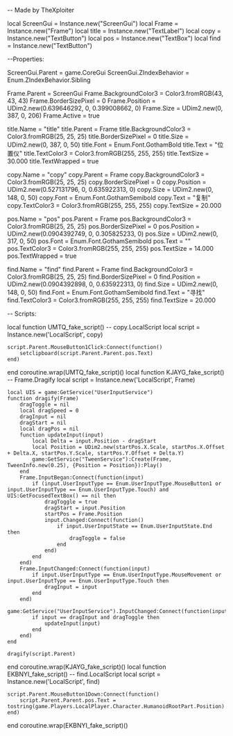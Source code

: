 -- Made by TheXploiter
 
local ScreenGui = Instance.new("ScreenGui")
local Frame = Instance.new("Frame")
local title = Instance.new("TextLabel")
local copy = Instance.new("TextButton")
local pos = Instance.new("TextBox")
local find = Instance.new("TextButton")
 
--Properties:
 
ScreenGui.Parent = game.CoreGui
ScreenGui.ZIndexBehavior = Enum.ZIndexBehavior.Sibling
 
Frame.Parent = ScreenGui
Frame.BackgroundColor3 = Color3.fromRGB(43, 43, 43)
Frame.BorderSizePixel = 0
Frame.Position = UDim2.new(0.639646292, 0, 0.399008662, 0)
Frame.Size = UDim2.new(0, 387, 0, 206)
Frame.Active = true
 
title.Name = "title"
title.Parent = Frame
title.BackgroundColor3 = Color3.fromRGB(25, 25, 25)
title.BorderSizePixel = 0
title.Size = UDim2.new(0, 387, 0, 50)
title.Font = Enum.Font.GothamBold
title.Text = "位置仪"
title.TextColor3 = Color3.fromRGB(255, 255, 255)
title.TextSize = 30.000
title.TextWrapped = true
 
copy.Name = "copy"
copy.Parent = Frame
copy.BackgroundColor3 = Color3.fromRGB(25, 25, 25)
copy.BorderSizePixel = 0
copy.Position = UDim2.new(0.527131796, 0, 0.635922313, 0)
copy.Size = UDim2.new(0, 148, 0, 50)
copy.Font = Enum.Font.GothamSemibold
copy.Text = "复制"
copy.TextColor3 = Color3.fromRGB(255, 255, 255)
copy.TextSize = 20.000
 
pos.Name = "pos"
pos.Parent = Frame
pos.BackgroundColor3 = Color3.fromRGB(25, 25, 25)
pos.BorderSizePixel = 0
pos.Position = UDim2.new(0.0904392749, 0, 0.305825233, 0)
pos.Size = UDim2.new(0, 317, 0, 50)
pos.Font = Enum.Font.GothamSemibold
pos.Text = ""
pos.TextColor3 = Color3.fromRGB(255, 255, 255)
pos.TextSize = 14.000
pos.TextWrapped = true
 
find.Name = "find"
find.Parent = Frame
find.BackgroundColor3 = Color3.fromRGB(25, 25, 25)
find.BorderSizePixel = 0
find.Position = UDim2.new(0.0904392898, 0, 0.635922313, 0)
find.Size = UDim2.new(0, 148, 0, 50)
find.Font = Enum.Font.GothamSemibold
find.Text = "寻找"
find.TextColor3 = Color3.fromRGB(255, 255, 255)
find.TextSize = 20.000
 
-- Scripts:
 
local function UMTQ_fake_script() -- copy.LocalScript 
    local script = Instance.new('LocalScript', copy)
 
    script.Parent.MouseButton1Click:Connect(function()
        setclipboard(script.Parent.Parent.pos.Text)
    end)
end
coroutine.wrap(UMTQ_fake_script)()
local function KJAYG_fake_script() -- Frame.Dragify 
    local script = Instance.new('LocalScript', Frame)
 
    local UIS = game:GetService("UserInputService")
    function dragify(Frame)
        dragToggle = nil
        local dragSpeed = 0
        dragInput = nil
        dragStart = nil
        local dragPos = nil
        function updateInput(input)
            local Delta = input.Position - dragStart
            local Position = UDim2.new(startPos.X.Scale, startPos.X.Offset + Delta.X, startPos.Y.Scale, startPos.Y.Offset + Delta.Y)
            game:GetService("TweenService"):Create(Frame, TweenInfo.new(0.25), {Position = Position}):Play()
        end
        Frame.InputBegan:Connect(function(input)
            if (input.UserInputType == Enum.UserInputType.MouseButton1 or input.UserInputType == Enum.UserInputType.Touch) and UIS:GetFocusedTextBox() == nil then
                dragToggle = true
                dragStart = input.Position
                startPos = Frame.Position
                input.Changed:Connect(function()
                    if input.UserInputState == Enum.UserInputState.End then
                        dragToggle = false
                    end
                end)
            end
        end)
        Frame.InputChanged:Connect(function(input)
            if input.UserInputType == Enum.UserInputType.MouseMovement or input.UserInputType == Enum.UserInputType.Touch then
                dragInput = input
            end
        end)
        game:GetService("UserInputService").InputChanged:Connect(function(input)
            if input == dragInput and dragToggle then
                updateInput(input)
            end
        end)
    end
 
    dragify(script.Parent)
end
coroutine.wrap(KJAYG_fake_script)()
local function EKBNYI_fake_script() -- find.LocalScript 
    local script = Instance.new('LocalScript', find)
 
    script.Parent.MouseButton1Down:Connect(function()
        script.Parent.Parent.pos.Text = tostring(game.Players.LocalPlayer.Character.HumanoidRootPart.Position)
    end)
end
coroutine.wrap(EKBNYI_fake_script)()
 
